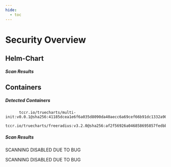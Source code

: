 ```yaml
---
hide:
  - toc
---
```


# Security Overview

<link href="https://truecharts.org/_static/trivy.css" type="text/css" rel="stylesheet" />

## Helm-Chart

##### Scan Results


## Containers

##### Detected Containers

          tccr.io/truecharts/multi-init:v0.0.1@sha256:41185dcea1e6f6a035d8090da40aecc6a69cef66b91dc1332a90c9d22861d367
          tccr.io/truecharts/freeradius:v3.2.0@sha256:af2f56926a046858695857fedbb29e00bc1f9cbfccfbf35cb8a87c435fb996e1

##### Scan Results

SCANNING DISABLED DUE TO BUG

SCANNING DISABLED DUE TO BUG
